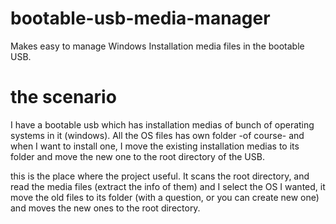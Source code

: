 # bootable-usb-media-manager
Makes easy to manage Windows Installation media files in the bootable USB.

# the scenario
I have a bootable usb which has installation medias of bunch of operating systems in it (windows). All the OS files has own folder -of course- and when I want to install one, I move the existing installation medias to its folder and move the new one to the root directory of the USB.

this is the place where the project useful. It scans the root directory, and read the media files (extract the info of them) and I select the OS I wanted, it move the old files to its folder (with a question, or you can create new one) and moves the new ones to the root directory.

